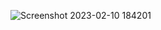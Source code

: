 ![Screenshot 2023-02-10 184201](https://user-images.githubusercontent.com/111375580/218173235-82667c9e-b15a-4570-8ea0-20a73e415b03.png)
